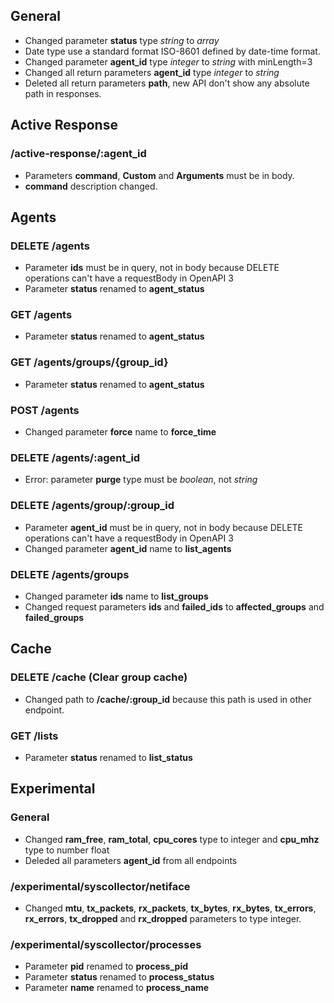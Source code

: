 ## General
* Changed parameter **status** type *string* to *array*
* Date type use a standard format ISO-8601 defined by date-time format.
* Changed parameter **agent_id** type *integer* to *string* with minLength=3
* Changed all return parameters **agent_id** type *integer* to *string*
* Deleted all return parameters **path**, new API don't show any absolute path in responses.

## Active Response
### /active-response/:agent_id
* Parameters **command**, **Custom** and **Arguments** must be in body.
* **command** description changed.

## Agents


### DELETE /agents
* Parameter **ids** must be in query, not in body because DELETE operations can't have a requestBody in OpenAPI 3
* Parameter **status** renamed to **agent_status**

### GET /agents
* Parameter **status** renamed to **agent_status**

### GET /agents/groups/{group_id}
* Parameter **status** renamed to **agent_status**

### POST /agents
* Changed parameter **force** name to **force_time**

### DELETE /agents/:agent_id
* Error: parameter **purge** type must be *boolean*, not *string*

### DELETE /agents/group/:group_id
* Parameter **agent_id** must be in query, not in body because DELETE operations can't have a requestBody in OpenAPI 3
* Changed parameter **agent_id** name to **list_agents**

### DELETE /agents/groups
* Changed parameter **ids** name to **list_groups**
* Changed request parameters **ids** and **failed_ids** to **affected_groups** and **failed_groups**

## Cache
### DELETE /cache (Clear group cache)
* Changed path to **/cache/:group_id** because this path is used in other endpoint.

### GET /lists
* Parameter **status** renamed to **list_status**

## Experimental
### General
* Changed **ram_free**, **ram_total**, **cpu_cores** type to integer and **cpu_mhz** type to number float
* Deleded all parameters **agent_id** from all endpoints

### /experimental/syscollector/netiface
* Changed **mtu**, **tx_packets**, **rx_packets**, **tx_bytes**, **rx_bytes**, **tx_errors**, **rx_errors**, **tx_dropped** and **rx_dropped** parameters to type integer.

### /experimental/syscollector/processes
* Parameter **pid** renamed to **process_pid**
* Parameter **status** renamed to **process_status**
* Parameter **name** renamed to **process_name**
